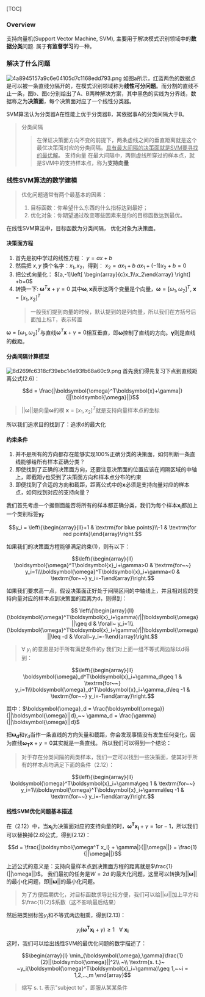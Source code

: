 [TOC]
### Overview
支持向量机(Support Vector Machine, SVM), 主要用于解决模式识别领域中的**数据分类**问题. 属于**有监督学习**的一种。
### 解决了什么问题
![4a8945157a9c6e04105d7c1168edd793.png](en-resource://database/5611:1)
如图a所示，红蓝两色的数据点是可以被一条直线分隔开的，在模式识别领域称为**线性可分问题**。而分割的直线不止一条，图b、图c分别给出了A、B两种解决方案，其中黑色的实线为分界线，数据称之为**决策面**，每个决策面对应了一个线性分类器。

SVM算法认为分类器A在性能上优于分类器B，其依据事A的分类间隔大于B。
> 分类间隔
> > 在保证决策面方向不变的前提下，两条虚线之间的垂直距离就是这个最优决策面对应的分类间隔。<u>具有最大间隔的决策面就是SVM要寻找的最优解</u>。
> 支持向量
> > 在最大间隔中，两侧虚线所穿过的样本点，就是SVM中的支持样本点，称为**支持向量**

### 线性SVM算法的数学建模
>优化问题通常有两个最基本的因素：
>    1. 目标函数：你希望什么东西的什么指标达到最好；
>    2. 优化对象：你期望通过改变哪些因素来是你的目标函数达到最优。

在线性SVM算法中，目标函数为分类间隔， 优化对象为决策面。

#### 决策面方程
1. 首先是初中学过的线性方程：
    $y=ax+b$
2. 然后把 $x, y$ 换个名字：$x_1, x_2$，得到：
    $x_2 = ax_1 + b$
    $ax_1 + (-1)x_2 + b = 0$
3. 把公式向量化：
    $[a,-1]\left[ \begin{array}{c}x_1\\x_2\end{array} \right] +b=0$
4. 转换一下:
    $\boldsymbol{\omega}^T\boldsymbol{x}+\gamma=0$
    其中$\boldsymbol{\omega},\boldsymbol{x}$表示这两个变量是个向量，$\boldsymbol{\omega}=[\omega_1,\omega_2]^T$, $\boldsymbol{x}=[x_1,x_2]^T$
    > 一般我们提到向量的时候，默认提到的是列向量，所以我们在方括号后面加上标T，表示转置

$\boldsymbol{\omega}=[\omega_1,\omega_2]^T$与直线$\boldsymbol{\omega}^T\boldsymbol{x}+\gamma=0$相互垂直，即$\boldsymbol{\omega}$控制了直线的方向。$\boldsymbol{\gamma}$则是直线的截距。

#### 分类间隔计算模型
![8d269fc6318cf39ebc14e93fb68a60c9.png](en-resource://database/5617:1)
首先我们得先复习下点到直线距离公式(2.6)：
```math
d = \frac{|\boldsymbol{\omega}^T\boldsymbol{x}+\gamma|}{||\boldsymbol{\omega}||}
```
> $||\boldsymbol{\omega}||$是向量$\boldsymbol{\omega}$的模
> $\boldsymbol{x}=[x_1,x_2]^T$就是支持向量样本点的坐标

所以我们追求目的找到了：追求d的最大化

#### 约束条件
1. 并不是所有的方向都存在能够实现100%正确分类的决策面，如何判断一条直线能够给所有样本正确分类？
2. 即使找到了正确的决策面方向，还要注意决策面的位置应该在间隔区域的中轴上，即截距$\gamma$也受到了决策面方向和样本点分布的约束
3. 即便找到了合适的方向和截距，距离公式中的$\boldsymbol{x}$必须是支持向量对应的样本点，如何找到对应的支持向量？

我们首先考虑一个据侧面能否将所有的样本都正确分类，我们为每个样本$\boldsymbol{x_i}$都加上一个类别标签$\boldsymbol{y_i}$:
```math
y_i = \left\{\begin{array}{ll}+1 & \textrm{for blue points}\\-1 & \textrm{for red points}\end{array}\right.
```
如果我们的决策面方程能够满足约束(1)，则有以下：
```math
\left\{\begin{array}{ll} \boldsymbol{\omega}^T\boldsymbol{x}_i+\gamma>0 & \textrm{for~~} y_i=1\\\boldsymbol{\omega}^T\boldsymbol{x}_i+\gamma<0 & \textrm{for~~} y_i=-1\end{array}\right.
```
如果我们要求高一点，假设决策面正好处于间隔区间的中轴线上，并且相对应的支持向量对应的样本点到决策面的距离为d，则得到：
```math

\left\{\begin{array}{ll} (\boldsymbol{\omega}^T\boldsymbol{x}_i+\gamma)/||\boldsymbol{\omega}||\geq d & \forall~ y_i=1\\(\boldsymbol{\omega}^T\boldsymbol{x}_i+\gamma)/||\boldsymbol{\omega}||\leq -d & \forall~y_i=-1\end{array}\right.
```
> $\forall~y_i$ 的意思是对于所有满足条件的y
我们对上面一组不等式两边除以d得到：
```math
\left\{\begin{array}{ll} \boldsymbol{\omega}_d^T\boldsymbol{x}_i+\gamma_d\geq 1 & \textrm{for~~} y_i=1\\\boldsymbol{\omega}_d^T\boldsymbol{x}_i+\gamma_d\leq -1 & \textrm{for~~} y_i=-1\end{array}\right.
```
其中：$\boldsymbol{\omega}_d = \frac{\boldsymbol{\omega}}{||\boldsymbol{\omega}||d},~~ \gamma_d = \frac{\gamma}{||\boldsymbol{\omega}||d}$

把$\boldsymbol{\omega_d}$和$\gamma_d$当作一条直线的方向矢量和截距，你会发现事情没有发生任何变化，因为直线$\boldsymbol{\omega_Tx}+y=0$其实就是一条直线。
所以我们可以得到一个结论：
> 对于存在分类间隔的两类样本，我们一定可以找到一些决策面，使其对于所有的样本点均满足下面的条件（2.12）：
```math
\left\{\begin{array}{ll} \boldsymbol{\omega}^T\boldsymbol{x}_i+\gamma\geq 1 & \textrm{for~~} y_i=1\\\boldsymbol{\omega}^T\boldsymbol{x}_i+\gamma\leq -1 & \textrm{for~~} y_i=-1\end{array}\right.
```

#### 线性SVM优化问题基本描述
在（2.12）中，当$\boldsymbol{x_i}$为决策面对应的支持向量的时，$\boldsymbol{\omega^Tx_i} + \gamma = 1 or -1$，所以我们可以替换掉(2.6)公式，得到(2.12)：
```math
d = \frac{|\boldsymbol{\omega^T x_i} + \gamma|}{||\omega||} = \frac{1}{||\omega||}
```
上述公式的意义是：支持向量样本点到决策面方程的距离就是$\frac{1}{||\omega||}$。
我们最初的任务是$W=2d$ 的最大化问题，这里可以转换为$||\boldsymbol{\omega}||$的最小化问题，即$||\boldsymbol{\omega}||$的最小化问题。
> 为了方便后期优化，对目标函数求导比较方便，我们可以给$||\omega||$加上平方和$\frac{1}{2}$系数（这不影响最后结果）

然后把类别标签$y_i$和不等式两边相乘，得到(2.13)：
```math
y_i(\boldsymbol{\omega^Tx_i} + \gamma) \geq 1~~~\forall~\boldsymbol{x_i}
```
这时，我们可以给出线性SVM的最优化问题的数学描述了：
```math
\begin{array}{l} \min_{\boldsymbol{\omega},\gamma}\frac{1}{2}||\boldsymbol{\omega}||^2\\ ~\\ \textrm{s. t.}~ ~y_i(\boldsymbol{\omega}^T\boldsymbol{x}_i+\gamma)\geq 1,~~i = 1,2,...,m \end{array}
```
>缩写 s. t. 表示"subject to"，即服从某某条件
